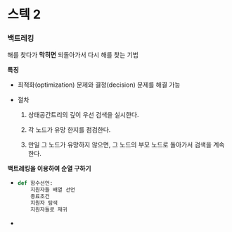 # 스텍 2

### 백트레킹

 해를 찾다가 **막히면** 되돌아가서 다시 해를 찾는 기법

**특징**

- 최적화(optimization) 문제와 결정(decision) 문제를 해결 가능

- 절차

  1. 상태공간트리의 깊이 우선 검색을 실시한다.

  2. 각 노드가 유망 한지를 점검한다.
  3. 만일 그 노드가 유망하지 않으면, 그 노드의 부모 노드로 돌아가서 검색을 계속한다.

**백트레킹을 이용하여 순열 구하기**

- ```python
  def 함수선언:
      지원자들 배열 선언
      종료조건
      지원자 탐색
      지원자들로 재귀
  ```

- 